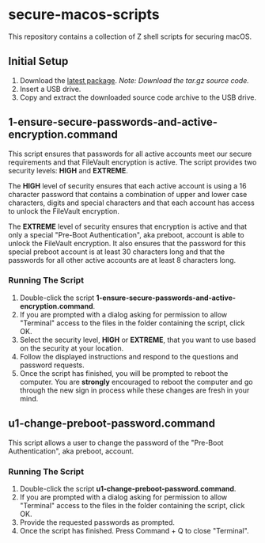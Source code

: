 # secure-macos-scripts
This repository contains a collection of Z shell scripts for securing macOS.

## Initial Setup
1. Download the [latest package](https://github.com/wdouglascampbell/secure-macos-scripts/releases/latest). *Note: Download the tar.gz source code.*
1. Insert a USB drive.
1. Copy and extract the downloaded source code archive to the USB drive.

## 1-ensure-secure-passwords-and-active-encryption.command

This script ensures that passwords for all active accounts meet our secure requirements and that FileVault encryption is active. The script provides two security levels: **HIGH** and **EXTREME**.

The **HIGH** level of security ensures that each active account is using a 16 character password that contains a combination of upper and lower case characters, digits and special characters and that each account has access to unlock the FileVault encryption.

The **EXTREME** level of security ensures that encryption is active and that only a special "Pre-Boot Authentication", aka preboot, account is able to unlock the FileVault encryption.  It also ensures that the password for this special preboot account is at least 30 characters long and that the passwords for all other active accounts are at least 8 characters long.

### Running The Script

1. Double-click the script **1-ensure-secure-passwords-and-active-encryption.command**.
2. If you are prompted with a dialog asking for permission to allow "Terminal" access to the files in the folder containing the script, click OK.
3. Select the security level, **HIGH** or **EXTREME**, that you want to use based on the security at your location.
4. Follow the displayed instructions and respond to the questions and password requests.
5. Once the script has finished, you will be prompted to reboot the computer. You are **strongly** encouraged to reboot the computer and go through the new sign in process while these changes are fresh in your mind.

## u1-change-preboot-password.command

This script allows a user to change the password of the "Pre-Boot Authentication", aka preboot, account.

### Running The Script

1.  Double-click the script **u1-change-preboot-password.command**.
2.  If you are prompted with a dialog asking for permission to allow "Terminal" access to the files in the folder containing the script, click OK.
3.  Provide the requested passwords as prompted.
4.  Once the script has finished.  Press Command + Q to close "Terminal".

